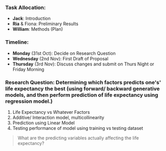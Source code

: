 ### Task Allocation: 
- **Jack**: Introduction
- **Ria** & Fiona: Preliminary Results
- **William**: Methods (Plan)

### Timeline:
- **Monday** (31st Oct): Decide on Research Question
- **Wednesday** (2nd Nov): First Draft of Proposal
- **Thursday** (3rd Nov): Discuss changes and submit on Thurs Night or Friday Morning

### Research Question: Determining which factors predicts one's' life expectancy the best (using forward/ backward generative models, and then perform prediction of life expectancy using regression model.)   
1. Life Expectancy vs Whatever Factors
2. Additive/ Interaction model, multicollinearity
3. Prediction using Linear Model
4. Testing performance of model using training vs testing dataset

> What are the predicting variables actually affecting the life expectancy?